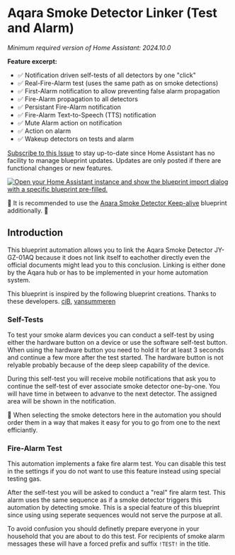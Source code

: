 # Aqara Smoke Detector Linker (Test and Alarm)

*Minimum required version of Home Assistant: 2024.10.0*

**Feature excerpt:**

- ✅ Notification driven self-tests of all detectors by one "click"
- ✅ Real-Fire-Alarm test (uses the same path as on smoke detections)
- ✅ First-Alarm notification to allow preventing false alarm propagation
- ✅ Fire-Alarm propagation to all detectors
- ✅ Persistant Fire-Alarm notification
- ✅ Fire-Alarm Text-to-Speech (TTS) notification
- ✅ Mute Alarm action on notification
- ✅ Action on alarm
- ✅ Wakeup detectors on tests and alarm

[Subscribe to this Issue](https://github.com/dagobert/homeassistant-blueprints/issues/1) to stay up-to-date since Home Assistant has no facility to manage blueprint updates. Updates are only posted if there are functional changes or new features. 

[![Open your Home Assistant instance and show the blueprint import dialog with a specific blueprint pre-filled.](https://my.home-assistant.io/badges/blueprint_import.svg)](https://my.home-assistant.io/redirect/blueprint_import/?blueprint_url=https://github.com/dagobert/homeassistant-blueprints/blob/stable/automations/aqara-smoke-detector-linker/aqara-smoke_detector-linker-testandalarm.yaml)

🔺 It is recommended to use the [Aqara Smoke Detector Keep-alive](https://github.com/dagobert/homeassistant-blueprints/tree/stable/automations/aqara-smoke-detector-keepalive) blueprint additionally. 🔺

## Introduction

This blueprint automation allows you to link the Aqara Smoke Detector JY-GZ-01AQ because it does not link itself to eachother directly even the official documents might lead you to this conclusion. Linking is either done by the Aqara hub or has to be implemented in your home automation system.

This blueprint is inspired by the following blueprint creations. Thanks to these developers. [ciB](https://community.home-assistant.io/t/aqara-smoke-detector-linkage-alarm/517656), [vansummeren](https://community.home-assistant.io/t/aqara-smoke-detector-linkage-alarm-plus-optional-actions/750785)

### Self-Tests

To test your smoke alarm devices you can conduct a self-test by using either the hardware button on a device or use the software self-test button. When using the hardware button you need to hold it for at least 3 seconds and continue a few more after the test started. The hardware button is not relyable probably because of the deep sleep capability of the device.

During this self-test you will receive mobile notifications that ask you to continue the self-test of ever associate smoke detector one-by-one. You will have time in between to advanve to the next detector. The assigned area will be shown in the notification.

<strong>🔆</strong> When selecting the smoke detectors here in the automation you should order them in a way that makes it easy for you to go from one to the next efficiantly.


### Fire-Alarm Test

This automation implements a fake fire alarm test. You can disable this test in the settings if you do not want to use this feature instead using special testing gas.

After the self-test you will be asked to conduct a "real" fire alarm test. This alarm uses the same sequence as if a smoke detector triggers this automation by detecting smoke. This is a special feature of this blueprint since using using seperate sequences would not serve the purpose at all.

To avoid confusion you should definetly prepare everyone in your household that you are about to do this test. For recipients of smoke alarm messages these will have a forced prefix and suffix <code>!TEST!</code> in the title.